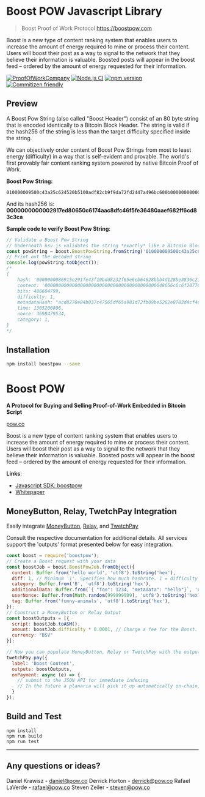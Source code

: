 # Boost POW Javascript Library
> Boost Proof of Work Protocol
> https://boostpow.com

Boost is a new type of content ranking system that enables users to increase the amount of energy required to mine or process their content. Users will boost their post as a way to signal to the network that they believe their information is valuable. Boosted posts will appear in the boost feed – ordered by the amount of energy requested for their information.

[![ProofOfWorkCompany](https://circleci.com/gh/pow-co/boostpow-js.svg?style=shield)](https://circleci.com/gh/ProofOfWorkCompany/boostpow-js)
[![Node.js CI](https://github.com/pow-co/boostpow-js/actions/workflows/node.js.yml/badge.svg)](https://github.com/ProofOfWorkCompany/boostpow-js/actions/workflows/node.js.yml)
[![npm version](https://badge.fury.io/js/boostpow.svg)](https://badge.fury.io/js/boostpow)
[![Commitizen friendly](https://img.shields.io/badge/commitizen-friendly-brightgreen.svg)](http://commitizen.github.io/cz-cli/)

## Preview

A Boost Pow String (also called "Boost Header") consist of an 80 byte string that is encoded identically to a Bitcoin Block Header.  The string is valid if the hash256 of the string is less than the target difficulty specified inside the string.

We can objectively order content of Boost Pow Strings from most to least energy (difficulty) in a way that is self-evident and provable. The world's first provably fair content ranking system powered by native Bitcoin Proof of Work.

**Boost Pow String:**
```
010000009500c43a25c624520b5100adf82cb9f9da72fd2447a496bc600b0000000000006cd862370395dedf1da2841ccda0fc489e3039de5f1ccddef0e834991a65600ea6c8cb4db3936a1ae3143991
```
And its hash256 is: **0000000000002917ed80650c6174aac8dfc46f5fe36480aaef682ff6cd83c3ca**

**Sample code to verify Boost Pow String**:
```javascript
// Validate a Boost Pow String
// Underneath bsv.js validates the string *exactly* like a Bitcoin Block Header
const powString = boost.BoostPowString.fromString('010000009500c43a25c624520b5100adf82cb9f9da72fd2447a496bc600b0000000000006cd862370395dedf1da2841ccda0fc489e3039de5f1ccddef0e834991a65600ea6c8cb4db3936a1ae3143991');
// Print out the decoded string
console.log(powString.toObject());
/*
{
    hash: '0000000086915e291fe43f10bdd8232f65e6eb64628bbb4d128be3836c21b6cc',
    content: '00000000000000000000000000000000000000000048656c6c6f20776f726c64',
    bits: 486604799,
    difficulty: 1,
    metadataHash: "acd8278e84b037c47565df65a981d72fb09be5262e8783d4cf4e42633615962a",
    time: 1305200806,
    nonce: 3698479534,
    category: 1,
}
*/
```

## Installation

```sh
npm install boostpow --save
```

# Boost POW

**A Protocol for Buying and Selling Proof-of-Work Embedded in Bitcoin Script**

<a href='https://pow.co/'>pow.co</a>

Boost is a new type of content ranking system that enables users to increase the amount of energy required to mine or process their content. Users will boost their post as a way to signal to the network that they believe their information is valuable. Boosted posts will appear in the boost feed – ordered by the amount of energy requested for their information.

**Links**:

- <a href='https://github.com/ProofOfWorkCompany/boostpow-js'>Javascript SDK: boostpow</a>
- <a href='https://media.bitcoinfiles.org/52fb4bedc85854638af61a7f906bf8e93da847d2ddb522b1aec53cfc6a0b2023'>Whitepaper</a>

## MoneyButton, Relay, TwetchPay Integration

Easily integrate <a href='https://moneybutton.com'>MoneyButton</a>, <a href='https://relayx.io'>Relay</a>, and <a href='https://pay.twetch.com/docs'>TwetchPay</a>

Consult the respective documentation for additional details. All services support the 'outputs' format presented below for easy integration.

```javascript
const boost = require('boostpow');
// Create a Boost request with your data
const boostJob = boost.BoostPowJob.fromObject({
  content: Buffer.from('hello world', 'utf8').toString('hex'),
  diff: 1, // Minimum '1'. Specifies how much hashrate. 1 = difficulty of Bitcoin Genesis (7 MH/second)
  category: Buffer.from('B', 'utf8').toString('hex'),
  additionalData: Buffer.from(`{ "foo": 1234, "metadata": "hello"}`, 'utf8').toString('hex'),
  userNonce: Buffer.from(Math.random(999999999), 'utf8').toString('hex'),
  tag: Buffer.from('funny-animals', 'utf8').toString('hex'),
});
// Construct a MoneyButton or Relay Output
const boostOutputs = [{
  script: boostJob.toASM(),
  amount: boostJob.difficulty * 0.0001, // Charge a fee for the Boost. In future this will be a feeQuote system. Higher payout the more likely a miner will mine the boost relativity to the diff.
  currency: "BSV"
}];

// Now you can populate MoneyButton, Relay or TwetchPay with the outputs:
twetchPay.pay({
  label: 'Boost Content',
  outputs: boostOutputs,
  onPayment: async (e) => {
    // submit to the JSON API for immediate indexing
    // In the future a planaria will pick it up automatically on-chain, for now submit the rawtx
  }
});

```



## Build and Test

```
npm install
npm run build
npm run test
```

-----------

## Any questions or ideas?

Daniel Krawisz - daniel@pow.co
Derrick Horton - derrick@pow.co
Rafael LaVerde - rafael@pow.co
Steven Zeiler  - steven@pow.co


